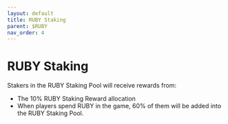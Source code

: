 ```yaml
---
layout: default
title: RUBY Staking
parent: $RUBY
nav_order: 4
---
```


# RUBY Staking

Stakers in the RUBY Staking Pool will receive rewards from:&#x20;

* The 10% RUBY Staking Reward allocation
* When players spend RUBY in the game, 60% of them will be added into the RUBY Staking Pool.
